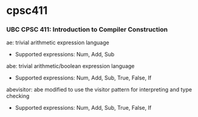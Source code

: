 # cpsc411
### UBC CPSC 411: Introduction to Compiler Construction

ae: trivial arithmetic expression language
* Supported expressions: Num, Add, Sub

abe: trivial arithmetic/boolean expression language
* Supported expressions: Num, Add, Sub, True, False, If

abevisitor: abe modified to use the visitor pattern for interpreting and type checking
* Supported expressions: Num, Add, Sub, True, False, If
